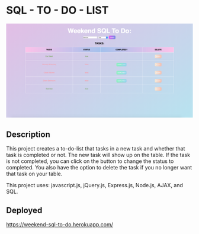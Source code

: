 # SQL - TO - DO - LIST
![To Do List interface](images/weekend-sql-image-interface.png)

## Description

This project creates a to-do-list that tasks in a new task and whether that task is completed or not. The new task will show up on the table. If the task is not completed, you can click on the button to change the status to completed. You also have the option to delete the task if you no longer want that task on your table. 

This project uses: javascript.js, jQuery.js, Express.js, Node.js, AJAX, and SQL. 

## Deployed
https://weekend-sql-to-do.herokuapp.com/